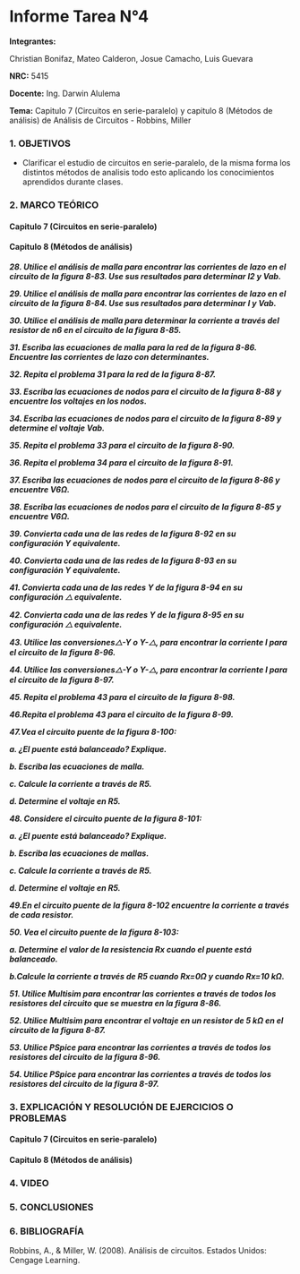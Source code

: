 # Informe Tarea N°4
**Integrantes:**

Christian Bonifaz, Mateo Calderon, Josue Camacho, Luis Guevara

**NRC:** 5415

**Docente:** Ing. Darwin Alulema

**Tema:** Capitulo 7 (Circuitos en serie-paralelo) y capitulo 8 (Métodos de análisis) de Análisis de Circuitos - Robbins, Miller

### 1. OBJETIVOS

- Clarificar el estudio de circuitos en serie-paralelo, de la misma forma los distintos métodos de analisis todo esto aplicando los conocimientos aprendidos durante clases.

### 2. MARCO TEÓRICO

#### Capitulo 7 (Circuitos en serie-paralelo)

#### Capitulo 8 (Métodos de análisis)

***28. Utilice el análisis de malla para encontrar las corrientes de lazo en el circuito de la figura 8-83. Use sus resultados para determinar I2 y Vab.***

***29. Utilice el análisis de malla para encontrar las corrientes de lazo en el circuito de la figura 8-84. Use sus resultados para determinar I y Vab.***

***30. Utilice el análisis de malla para determinar la corriente a través del resistor de n6  en el circuito de la figura 8-85.***

***31. Escriba las ecuaciones de malla para la red de la figura 8-86. Encuentre las corrientes de lazo con determinantes.***

***32. Repita el problema 31 para la red de la figura 8-87.***

***33. Escriba las ecuaciones de nodos para el circuito de la figura 8-88 y encuentre los voltajes en los nodos.***

***34. Escriba las ecuaciones de nodos para el circuito de la figura 8-89 y determine el voltaje Vab.***

***35. Repita el problema 33 para el circuito de la figura 8-90.***

***36. Repita el problema 34 para el circuito de la figura 8-91.***

***37. Escriba las ecuaciones de nodos para el circuito de la figura 8-86 y encuentre V6Ω.***

***38. Escriba las ecuaciones de nodos para el circuito de la figura 8-85 y encuentre V6Ω.***

***39. Convierta cada una de las redes de la figura 8-92 en su configuración Y equivalente.***

***40. Convierta cada una de las redes de la figura 8-93 en su configuración Y equivalente.***

***41. Convierta cada una de las redes Y de la figura 8-94 en su configuración ⧍ equivalente.***

***42. Convierta cada una de las redes Y de la figura 8-95 en su configuración ⧍ equivalente.***

***43. Utilice las conversiones⧍-Y o Y-⧍, para encontrar la corriente I para el circuito de la figura 8-96.***

***44. Utilice las conversiones⧍-Y o Y-⧍, para encontrar la corriente I para el circuito de la figura 8-97.***

***45. Repita el problema 43 para el circuito de la figura 8-98.***

***46.Repita el problema 43 para el circuito de la figura 8-99.***

***47.Vea el circuito puente de la figura 8-100:***

***a. ¿El puente está balanceado? Explique.***

***b. Escriba las ecuaciones de malla.***

***c. Calcule la corriente a través de R5.***

***d. Determine el voltaje en R5.***

***48. Considere el circuito puente de la figura 8-101:***

***a. ¿El puente está balanceado? Explique.***

***b. Escriba las ecuaciones de mallas.***

***c. Calcule la corriente a través de R5.***

***d. Determine el voltaje en R5.***

***49.En el circuito puente de la figura 8-102 encuentre la corriente a través de cada resistor.***

***50. Vea el circuito puente de la figura 8-103:***

***a. Determine el valor de la resistencia Rx cuando el puente está balanceado.***

***b.Calcule la corriente a través de R5 cuando Rx=0Ω  y cuando Rx=10 kΩ.***

***51. Utilice Multisim para encontrar las corrientes a través de todos los resistores del circuito que se muestra en la figura 8-86.*** 

***52. Utilice Multisim para encontrar el voltaje en un resistor de 5 kΩ en el circuito de la figura 8-87.***

***53. Utilice PSpice para encontrar las corrientes a través de todos los resistores del circuito de la figura 8-96.***

***54. Utilice PSpice para encontrar las corrientes a través de todos los resistores del circuito de la figura 8-97.***


### 3. EXPLICACIÓN Y RESOLUCIÓN DE EJERCICIOS O PROBLEMAS

#### Capitulo 7 (Circuitos en serie-paralelo)

#### Capitulo 8 (Métodos de análisis)

### 4. VIDEO

### 5. CONCLUSIONES 

### 6. BIBLIOGRAFÍA

Robbins, A., & Miller, W. (2008). Análisis de circuitos. Estados Unidos: Cengage Learning.
